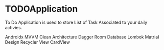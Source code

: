 # TODOApplication
To Do Application is used to store List of Task Associated to your daily activies.


Androidx
MVVM
Clean Architecture
Dagger
Room Database
Lombok
Matrial Design
Recycler View
CardView
